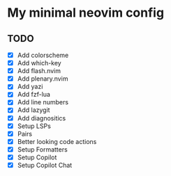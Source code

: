 # My minimal neovim config

## TODO
- [x] Add colorscheme
- [x] Add which-key
- [x] Add flash.nvim
- [x] Add plenary.nvim
- [x] Add yazi
- [x] Add fzf-lua
- [x] Add line numbers
- [x] Add lazygit
- [x] Add diagnositics
- [x] Setup LSPs
- [x] Pairs
- [x] Better looking code actions
- [x] Setup Formatters
- [x] Setup Copilot
- [x] Setup Copilot Chat
